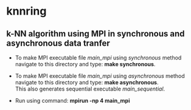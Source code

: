 # knnring
## k-NN algorithm using MPI in synchronous and asynchronous data tranfer

* To make MPI executable file *main_mpi* using *synchronous* method navigate to this directory and type: **make synchronous**.
* To make MPI executable file *main_mpi* using *asynchronous* method navigate to this directory and type: **make asynchronous**.\
This also generates sequential executable *main_sequential*.

* Run using command: **mpirun -np 4 main_mpi**

